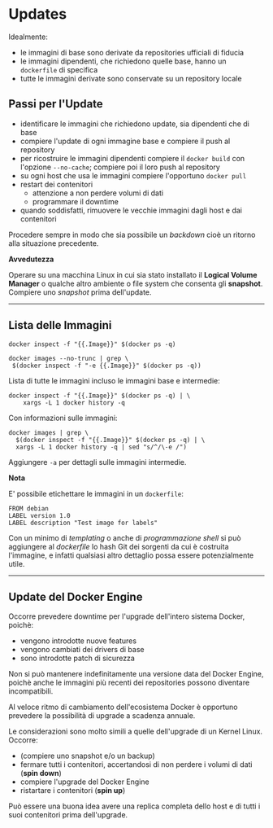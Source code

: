 # Updates

Idealmente:
* le immagini di base sono derivate da repositories ufficiali di fiducia
* le immagini dipendenti, che richiedono quelle base, hanno un `dockerfile` di specifica
* tutte le immagini derivate sono conservate su un repository locale

## Passi per l'Update

* identificare le immagini che richiedono update, sia dipendenti che di base
* compiere l'update di ogni immagine base e compiere il push al repository
* per ricostruire le immagini dipendenti compiere il `docker build` con l'opzione `--no-cache`; compiere poi il loro push al repository
* su ogni host che usa le immagini compiere l'opportuno `docker pull`
* restart dei contenitori
    * attenzione a non perdere volumi di dati
    * programmare il downtime
* quando soddisfatti, rimuovere le vecchie immagini dagli host e dai contenitori

Procedere sempre in modo che sia possibile un _backdown_ cioè un ritorno alla situazione precedente.

**Avvedutezza**

Operare su una macchina Linux in cui sia stato installato il **Logical Volume Manager** o qualche altro ambiente o file system che consenta gli **snapshot**. Compiere uno _snapshot_ prima dell'update.

---

## Lista delle Immagini

```
docker inspect -f "{{.Image}}" $(docker ps -q)
```

```
docker images --no-trunc | grep \
 $(docker inspect -f "-e {{.Image}}" $(docker ps -q))
```
Lista di tutte le immagini incluso le immagini base e intermedie:
```
docker inspect -f "{{.Image}}" $(docker ps -q) | \
    xargs -L 1 docker history -q
```
Con informazioni sulle immagini:
```
docker images | grep \
  $(docker inspect -f "{{.Image}}" $(docker ps -q) | \
  xargs -L 1 docker history -q | sed "s/^/\-e /")
```
Aggiungere `-a` per dettagli sulle immagini intermedie.

**Nota**

E' possibile etichettare le immagini in un `dockerfile`:
```
FROM debian
LABEL version 1.0
LABEL description "Test image for labels"
```
Con un minimo di _templating_ o anche di _programmazione shell_ si può aggiungere al _dockerfile_ lo hash Git dei sorgenti da cui è costruita l'immagine, e infatti qualsiasi altro dettaglio possa essere potenzialmente utile.

---

## Update del Docker Engine

Occorre prevedere downtime per l'upgrade dell'intero sistema Docker, poichè:
* vengono introdotte nuove features
* vengono cambiati dei drivers di base
* sono introdotte patch di sicurezza

Non si può mantenere indefinitamente una versione data del Docker Engine, poichè anche le immagini più recenti dei repositories possono diventare incompatibili.

Al veloce ritmo di cambiamento dell'ecosistema Docker è opportuno prevedere la possibilità di upgrade a scadenza annuale.

Le considerazioni sono molto simili a quelle dell'upgrade di un Kernel Linux. Occorre:
* (compiere uno snapshot e/o un backup)
* fermare tutti i contenitori, accertandosi di non perdere i volumi di dati (**spin down**)
* compiere l'upgrade del Docker Engine
* ristartare i contenitori (**spin up**)

Può essere una buona idea avere una replica completa dello host e di tutti i suoi contenitori prima dell'upgrade.

